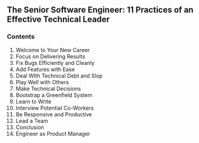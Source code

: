 ## The Senior Software Engineer: 11 Practices of an Effective Technical Leader

### Contents

1. Welcome to Your New Career
2. Focus on Delivering Results
3. Fix Bugs Efficiently and Cleanly
4. Add Features with Ease
5. Deal WIth Technical Debt and Slop
6. Play Well with Others
7. Make Technical Decisions
8. Bootstrap a Greenfield System
9. Learn to Write
10. Interview Potential Co-Workers
11. Be Responsive and Productive
12. Lead a Team
13. Conclusion
14. Engineer as Product Manager
